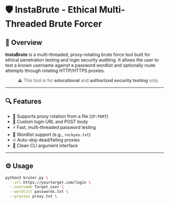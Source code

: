 # 🛡️ InstaBrute - Ethical Multi-Threaded Brute Forcer

## 🚀 Overview

**InstaBrute** is a multi-threaded, proxy-rotating brute force tool built for ethical penetration testing and login security auditing. It allows the user to test a known username against a password wordlist and optionally route attempts through rotating HTTP/HTTPS proxies.

> ⚠️ This tool is for **educational** and **authorized security testing** only.

---

## 🔍 Features

- 🔁 Supports proxy rotation from a file (`IP:PORT`)
- 🔐 Custom login URL and POST body
- ⚡ Fast, multi-threaded password testing
- 📜 Wordlist support (e.g., `rockyou.txt`)
- 🔥 Auto-skip dead/failing proxies
- 🎯 Clean CLI argument interface

---

## ⚙️ Usage

```bash
python3 bruter.py \
  --url https://yourtarget.com/login \
  --username Target_user \
  --wordlist passwords.txt \
  --proxies proxy.txt \

